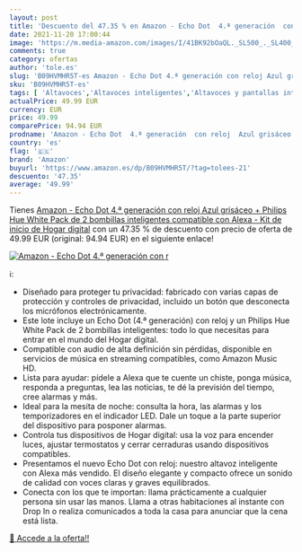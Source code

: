```yaml
---
layout: post
title: 'Descuento del 47.35 % en Amazon - Echo Dot  4.ª generación  con r'
date: 2021-11-20 17:00:44
image: 'https://m.media-amazon.com/images/I/41BK92bOaQL._SL500_._SL400_.jpg'
comments: true
category: ofertas
author: 'tole.es'
slug: 'B09HVMHR5T-es Amazon - Echo Dot 4.ª generación con reloj Azul grisáceo +...'
sku: 'B09HVMHR5T-es'
tags: [ 'Altavoces','Altavoces inteligentes','Altavoces y pantallas inteligentes Echo','Dispositivos Amazon','Dispositivos Amazon y Accesorios','Electrónica','Equipos de audio y Hi-Fi','alexa','amazon','hue','philips', ]
actualPrice: 49.99 EUR
currency: EUR
price: 49.99
comparePrice: 94.94 EUR
prodname: 'Amazon - Echo Dot  4.ª generación  con reloj  Azul grisáceo + Philips Hue White Pack de 2 bombillas inteligentes  compatible con Alexa - Kit de inicio de Hogar digital'
country: 'es'
flag: '🇪🇸'
brand: 'Amazon'
buyurl: 'https://www.amazon.es/dp/B09HVMHR5T/?tag=tolees-21'
descuento: '47.35'
average: '49.99'
---
```


Tienes [Amazon - Echo Dot  4.ª generación  con reloj  Azul grisáceo + Philips Hue White Pack de 2 bombillas inteligentes  compatible con Alexa - Kit de inicio de Hogar digital](https://www.amazon.es/dp/B09HVMHR5T/?tag=tolees-21) con un 47.35 % de descuento con precio de oferta de 49.99 EUR (original: 94.94 EUR) en el siguiente enlace!

[![Amazon - Echo Dot  4.ª generación  con r](https://m.media-amazon.com/images/I/41BK92bOaQL._SL500_._SL400_.jpg)](https://www.amazon.es/dp/B09HVMHR5T/?tag=tolees-21)

ℹ️:

- Diseñado para proteger tu privacidad: fabricado con varias capas de protección y controles de privacidad, incluido un botón que desconecta los micrófonos electrónicamente.
- Este lote incluye un Echo Dot (4.ª generación) con reloj y un Philips Hue White Pack de 2 bombillas inteligentes: todo lo que necesitas para entrar en el mundo del Hogar digital.
- Compatible con audio de alta definición sin pérdidas, disponible en servicios de música en streaming compatibles, como Amazon Music HD.
- Lista para ayudar: pídele a Alexa que te cuente un chiste, ponga música, responda a preguntas, lea las noticias, te dé la previsión del tiempo, cree alarmas y más.
- Ideal para la mesita de noche: consulta la hora, las alarmas y los temporizadores en el indicador LED. Dale un toque a la parte superior del dispositivo para posponer alarmas.
- Controla tus dispositivos de Hogar digital: usa la voz para encender luces, ajustar termostatos y cerrar cerraduras usando dispositivos compatibles.
- Presentamos el nuevo Echo Dot con reloj: nuestro altavoz inteligente con Alexa más vendido. El diseño elegante y compacto ofrece un sonido de calidad con voces claras y graves equilibrados.
- Conecta con los que te importan: llama prácticamente a cualquier persona sin usar las manos. Llama a otras habitaciones al instante con Drop In o realiza comunicados a toda la casa para anunciar que la cena está lista.

[🛒 Accede a la oferta!!](https://www.amazon.es/dp/B09HVMHR5T/?tag=tolees-21)
